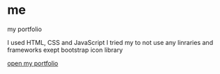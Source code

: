 # me
my portfolio

I used HTML, CSS and JavaScript
I tried my to not use any linraries and frameworks exept  bootstrap icon library

[open my portfolio](https://ahmedazadi.github.io/me/)
